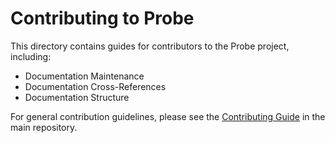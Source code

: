 # Contributing to Probe

This directory contains guides for contributors to the Probe project, including:

- Documentation Maintenance
- Documentation Cross-References
- Documentation Structure

For general contribution guidelines, please see the [Contributing Guide](https://github.com/probelabs/probe/blob/main/CONTRIBUTING.md) in the main repository.